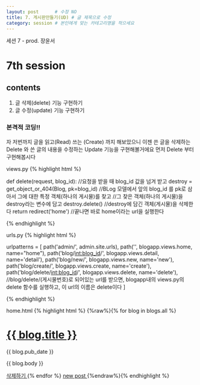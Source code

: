 ```yaml
---
layout: post      # 수정 NO 
title: 7. 게시판만들기(UD) # 글 제목으로 수정
category: session # 본인에게 맞는 카테고리명을 적으세요
---
```


세션 7 - prod. 장윤서 

# 7th session

## contents
1. 글 삭제(delete) 기능 구현하기 
2. 글 수정(update) 기능 구현하기 



### 본격적 코딩!!

자 저번까지 글을 읽고(Read) 쓰는 (Create) 까지 해보았으니 이젠 쓴 글을 삭제하는 Delete 와 쓴 글의 내용을 수정하는 Update 기능을 구현해볼거에요 
먼저 Delete 부터 구현해봅시다    

views.py 
{% highlight html %}

def delete(request, blog_id):
//요청을 받을 때 blog_id 값을 넘겨 받고
    destroy = get_object_or_404(Blog, pk=blog_id)
//BLog 모델에서 앞의 blog_id 를 pk로 삼아서 그에 대한 특정 객체(하나의 게시물)를 찾고
//그 찾은 객체(하나의 게시물)을 destroy라는 변수에 담고
    destroy.delete()
//destroy에 담긴 객체(게시물)을 삭제한다
    return redirect('home')
//끝나면 바로 home이라는 url을 실행한다

{% endhighlight %}    

urls.py
{% highlight html %}

urlpatterns = [
		path('admin/', admin.site.urls),
		path('', blogapp.views.home, name="home"),
    path('blog/<int:blog_id>/', blogapp.views.detail, name='detail'),
    path('blog/new/', blogapp.views.new, name='new'),
    path('blog/create/', blogapp.views.create, name='create'),
    path('blog/delete/<int:blog_id>/', blogapp.views.delete, name='delete'),
    //blog/delete/(게시물번호)로 되어있는 url를 받으면, blogapp내의 views.py의 delete 함수를 실행하고, 이 url의 이름은 delete이다
]

{% endhighlight %}

home.html
{% highlight html %}
{%raw%}{% for blog in blogs.all %}
<div class="container">
    <a href="{% url 'detail' blog.id %}">
        <h1>{{ blog.title }}</h1>
    </a>
    <p>{{ blog.pub_date }}</p>
    <p>{{ blog.body }}</p>
</div>
<a href = "{% url 'delete' blog.id%}"> 삭제하기 </a>
{% endfor %}
<a href="{% url 'new' %}"> new post </a>
{%endraw%}{% endhighlight %}
